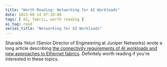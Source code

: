 ```yaml
---
title: "Worth Reading: Networking for AI Workloads"
date: 2023-08-14 07:10:00
tags: [ AI, fabric, worth reading ]
ai_tag: read
series_title: "Networking for AI Workloads"
---
```

Sharada Yeluri (Senior Director of Engineering at Juniper Networks) wrote a long article describing 
[the connectivity requirements of AI workloads and new approaches to Ethernet fabrics](https://blog.apnic.net/2023/08/10/large-language-models-the-hardware-connection/). Definitely worth reading if you're interested in these topics.

